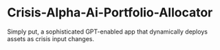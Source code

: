 # Crisis-Alpha-Ai-Portfolio-Allocator
Simply put, a sophisticated GPT-enabled app that dynamically deploys assets as crisis input changes.
